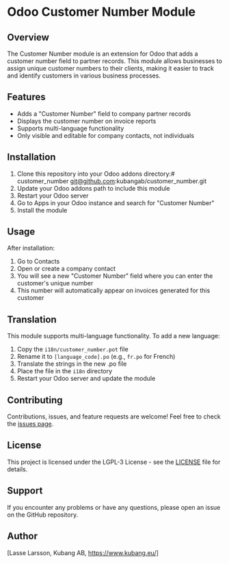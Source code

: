 # Odoo Customer Number Module

## Overview

The Customer Number module is an extension for Odoo that adds a customer number field to partner records. This module allows businesses to assign unique customer numbers to their clients, making it easier to track and identify customers in various business processes.

## Features

- Adds a "Customer Number" field to company partner records
- Displays the customer number on invoice reports
- Supports multi-language functionality
- Only visible and editable for company contacts, not individuals

## Installation

1. Clone this repository into your Odoo addons directory:# customer_number
   git@github.com:kubangab/customer_number.git
2. Update your Odoo addons path to include this module
3. Restart your Odoo server
4. Go to Apps in your Odoo instance and search for "Customer Number"
5. Install the module

## Usage

After installation:

1. Go to Contacts
2. Open or create a company contact
3. You will see a new "Customer Number" field where you can enter the customer's unique number
4. This number will automatically appear on invoices generated for this customer

## Translation

This module supports multi-language functionality. To add a new language:

1. Copy the `i18n/customer_number.pot` file
2. Rename it to `[language_code].po` (e.g., `fr.po` for French)
3. Translate the strings in the new .po file
4. Place the file in the `i18n` directory
5. Restart your Odoo server and update the module

## Contributing

Contributions, issues, and feature requests are welcome! Feel free to check the [issues page](https://github.com/your-username/customer_number/issues).

## License

This project is licensed under the LGPL-3 License - see the [LICENSE](LICENSE) file for details.

## Support

If you encounter any problems or have any questions, please open an issue on the GitHub repository.

## Author

[Lasse Larsson, Kubang AB, https://www.kubang.eu/]
